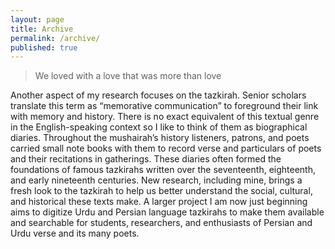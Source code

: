 ```yaml
---
layout: page
title: Archive
permalink: /archive/
published: true
---
```


> We loved with a love that was more than love

Another aspect of my research focuses on the tazkirah. Senior scholars translate this term as “memorative communication” to foreground their link with memory and history. There is no exact equivalent of this textual genre in the English-speaking context so I like to think of them as biographical diaries. Throughout the mushairah’s history listeners, patrons, and poets carried small note books with them to record verse and particulars of poets and their recitations in gatherings. These diaries often formed the foundations of famous tazkirahs written over the seventeenth, eighteenth, and early nineteenth centuries. New research, including mine, brings a fresh look to the tazkirah to help us better understand the social, cultural, and historical these texts make. A larger project I am now just beginning aims to digitize Urdu and Persian language tazkirahs to make them available and searchable for students, researchers, and enthusiasts of Persian and Urdu verse and its many poets.
